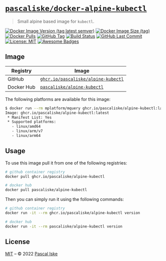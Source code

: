 # [`pascaliske/docker-alpine-kubectl`](https://pascaliske.github.io/docker-alpine-kubectl/)

> Small alpine based image for `kubectl`.

[![Docker Image Version (tag latest semver)](https://img.shields.io/docker/v/pascaliske/alpine-kubectl/latest?style=flat-square)](https://hub.docker.com/r/pascaliske/alpine-kubectl) [![Docker Image Size (tag)](https://img.shields.io/docker/image-size/pascaliske/alpine-kubectl/latest?style=flat-square)](https://hub.docker.com/r/pascaliske/alpine-kubectl) [![Docker Pulls](https://img.shields.io/docker/pulls/pascaliske/alpine-kubectl?style=flat-square)](https://hub.docker.com/r/pascaliske/alpine-kubectl) [![GitHub Tag](https://img.shields.io/github/v/tag/pascaliske/docker-alpine-kubectl?style=flat-square)](https://github.com/pascaliske/docker-alpine-kubectl) [![Build Status](https://img.shields.io/github/workflow/status/pascaliske/docker-alpine-kubectl/Image/master?label=build&style=flat-square)](https://github.com/pascaliske/docker-alpine-kubectl/actions) [![GitHub Last Commit](https://img.shields.io/github/last-commit/pascaliske/docker-alpine-kubectl?style=flat-square)](https://github.com/pascaliske/docker-alpine-kubectl) [![License: MIT](https://img.shields.io/badge/License-MIT-blue.svg?style=flat-square)](https://opensource.org/licenses/MIT) [![Awesome Badges](https://img.shields.io/badge/badges-awesome-green.svg?style=flat-square)](https://github.com/Naereen/badges)

## Image

| Registry   | Image                                                                                                                       |
| ---------- | --------------------------------------------------------------------------------------------------------------------------- |
| GitHub     | [`ghcr.io/pascaliske/alpine-kubectl`](https://github.com/pascaliske/docker-cloudflare-dyndns/pkgs/container/alpine-kubectl) |
| Docker Hub | [`pascaliske/alpine-kubectl`](https://hub.docker.com/r/pascaliske/alpine-kubectl)                                           |

The following platforms are available for this image:

```bash
$ docker run --rm mplatform/mquery ghcr.io/pascaliske/alpine-kubectl:latest
Image: ghcr.io/pascaliske/alpine-kubectl:latest
 * Manifest List: Yes
 * Supported platforms:
   - linux/amd64
   - linux/arm/v7
   - linux/arm64
```

## Usage

To use this image pull it from one of the following registries:

```bash
# github container registry
docker pull ghcr.io/pascaliske/alpine-kubectl

# docker hub
docker pull pascaliske/alpine-kubectl
```

Then you can simply run it using the following commands:

```bash
# github container registry
docker run -it --rm ghcr.io/pascaliske/alpine-kubectl version

# docker hub
docker run -it --rm pascaliske/alpine-kubectl version
```

## License

[MIT](LICENSE.md) – © 2022 [Pascal Iske](https://pascaliske.dev)
